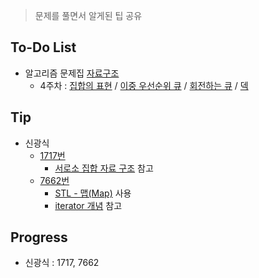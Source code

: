 > 문제를 풀면서 알게된 팁 공유

## To-Do List
- 알고리즘 문제집 [자료구조](https://www.acmicpc.net/workbook/view/1442)
    - 4주차 : [집합의 표현](https://www.acmicpc.net/problem/1717) / 
    [이중 우선순위 큐](https://www.acmicpc.net/problem/7662) / 
    [회전하는 큐](https://www.acmicpc.net/problem/1021) / 
    [덱](https://www.acmicpc.net/problem/10866)

## Tip
- 신광식
    - [1717번](https://github.com/mel1015/algorithm-study/blob/1717/Winter_Vacation/week_4/1717_mel1015.cpp)
        - [서로소 집합 자료 구조](https://ko.wikipedia.org/wiki/%EC%84%9C%EB%A1%9C%EC%86%8C_%EC%A7%91%ED%95%A9_%EC%9E%90%EB%A3%8C_%EA%B5%AC%EC%A1%B0)
            참고
    - [7662번](https://github.com/mel1015/algorithm-study/blob/7662/Winter_Vacation/week_4/7662_mel1015.cpp)
        - [STL - 맵(Map)](http://www.hanbit.co.kr/channel/category/category_view.html?cms_code=CMS9990721111) 사용
        - [iterator 개념](http://hyeonstorage.tistory.com/318) 참고
        
## Progress
- 신광식 : 1717, 7662